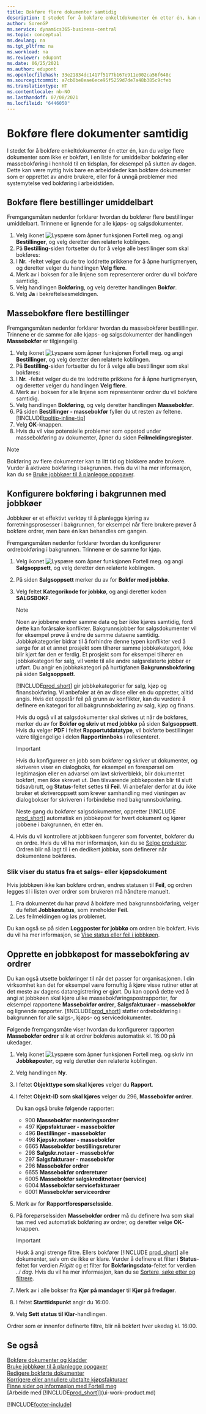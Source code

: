 ```yaml
---
title: Bokføre flere dokumenter samtidig
description: I stedet for å bokføre enkeltdokumenter én etter én, kan du velge flere dokumenter som ikke er bokført, i en liste for umiddelbar bokføring eller planlagt massebokføring.
author: SorenGP
ms.service: dynamics365-business-central
ms.topic: conceptual
ms.devlang: na
ms.tgt_pltfrm: na
ms.workload: na
ms.reviewer: edupont
ms.date: 06/25/2021
ms.author: edupont
ms.openlocfilehash: 33e21834dc1417f5177b167e911e002ca56f648c
ms.sourcegitcommit: a7cb0be8eae6ece95f5259d7de7a48b385c9cfeb
ms.translationtype: HT
ms.contentlocale: nb-NO
ms.lasthandoff: 07/08/2021
ms.locfileid: "6446050"
---
```

# <a name="post-multiple-documents-at-the-same-time"></a>Bokføre flere dokumenter samtidig

I stedet for å bokføre enkeltdokumenter én etter én, kan du velge flere dokumenter som ikke er bokført, i en liste for umiddelbar bokføring eller massebokføring i henhold til en tidsplan, for eksempel på slutten av dagen. Dette kan være nyttig hvis bare en arbeidsleder kan bokføre dokumenter som er opprettet av andre brukere, eller for å unngå problemer med systemytelse ved bokføring i arbeidstiden.

## <a name="to-post-multiple-purchase-orders-immediately"></a>Bokføre flere bestillinger umiddelbart

Fremgangsmåten nedenfor forklarer hvordan du bokfører flere bestillinger umiddelbart. Trinnene er lignende for alle kjøps- og salgsdokumenter.

1. Velg ikonet ![Lyspære som åpner funksjonen Fortell meg.](media/ui-search/search_small.png "Fortell hva du vil gjøre") og angi **Bestillinger**, og velg deretter den relaterte koblingen.
2. På **Bestilling**-siden fortsetter du for å velge alle bestillinger som skal bokføres:
3. I **Nr.** -feltet velger du de tre loddrette prikkene for å åpne hurtigmenyen, og deretter velger du handlingen **Velg flere**.
4. Merk av i boksen for alle linjene som representerer ordrer du vil bokføre samtidig.
5. Velg handlingen **Bokføring**, og velg deretter handlingen **Bokfør**.
6. Velg **Ja** i bekreftelsesmeldingen.

## <a name="to-batch-post-multiple-purchase-orders"></a>Massebokføre flere bestillinger

Fremgangsmåten nedenfor forklarer hvordan du massebokfører bestillinger. Trinnene er de samme for alle kjøps- og salgsdokumenter der handlingen **Massebokfør** er tilgjengelig.

1. Velg ikonet ![Lyspære som åpner funksjonen Fortell meg.](media/ui-search/search_small.png "Fortell hva du vil gjøre") og angi **Bestillinger**, og velg deretter den relaterte koblingen.  
2. På **Bestilling**-siden fortsetter du for å velge alle bestillinger som skal bokføres:
3. I **Nr.** -feltet velger du de tre loddrette prikkene for å åpne hurtigmenyen, og deretter velger du handlingen **Velg flere**.
4. Merk av i boksen for alle linjene som representerer ordrer du vil bokføre samtidig.
5. Velg handlingen **Bokføring**, og velg deretter handlingen **Massebokfør**.
6. På siden **Bestillinger - massebokfør** fyller du ut resten av feltene. [!INCLUDE[tooltip-inline-tip](includes/tooltip-inline-tip_md.md)]
7. Velg **OK**-knappen.
8. Hvis du vil vise potensielle problemer som oppstod under massebokføring av dokumenter, åpner du siden **Feilmeldingsregister**.

> [!NOTE]
> Bokføring av flere dokumenter kan ta litt tid og blokkere andre brukere. Vurder å aktivere bokføring i bakgrunnen. Hvis du vil ha mer informasjon, kan du se [Bruke jobbkøer til å planlegge oppgaver](admin-job-queues-schedule-tasks.md).

## <a name="to-set-up-background-posting-with-job-queues"></a>Konfigurere bokføring i bakgrunnen med jobbkøer
Jobbkøer er et effektivt verktøy til å planlegge kjøring av forretningsprosesser i bakgrunnen, for eksempel når flere brukere prøver å bokføre ordrer, men bare én kan behandles om gangen.  

Fremgangsmåten nedenfor forklarer hvordan du konfigurerer ordrebokføring i bakgrunnen. Trinnene er de samme for kjøp.  

1. Velg ikonet ![Lyspære som åpner funksjonen Fortell meg.](media/ui-search/search_small.png "Fortell hva du vil gjøre") og angi **Salgsoppsett**, og velg deretter den relaterte koblingen.
2. På siden **Salgsoppsett** merker du av for **Bokfør med jobbkø**.
3. Velg feltet **Kategorikode for jobbkø**, og angi deretter koden **SALGSBOKF**.

    > [!NOTE]
    > Noen av jobbene endrer samme data og bør ikke kjøres samtidig, fordi dette kan forårsake konflikter. Bakgrunnsjobber for salgsdokumenter vil for eksempel prøve å endre de samme dataene samtidig. Jobbkøkategorier bidrar til å forhindre denne typen konflikter ved å sørge for at et annet prosjekt som tilhører samme jobbkøkategori, ikke blir kjørt før den er ferdig. Et prosjekt som for eksempel tilhører en jobbkøkategori for salg, vil vente til alle andre salgsrelaterte jobber er utført. Du angir en jobbkøkategori på hurtigfanen **Bakgrunnsbokføring** på siden **Salgsoppsett**.
    >
    > [!INCLUDE[prod_short](includes/prod_short.md)] gir jobbkøkategorier for salg, kjøp og finansbokføring. Vi anbefaler at én av disse eller en du oppretter, alltid angis. Hvis det oppstår feil på grunn av konflikter, kan du vurdere å definere en kategori for all bakgrunnsbokføring av salg, kjøp og finans.

    Hvis du også vil at salgsdokumenter skal skrives ut når de bokføres, merker du av for **Bokfør og skriv ut med jobbkø** på siden **Salgsoppsett**.  
    Hvis du velger **PDF** i feltet **Rapportutdatatype**, vil bokførte bestillinger være tilgjengelige i delen **Rapportinnboks** i rollesenteret.

    > [!IMPORTANT]  
    > Hvis du konfigurerer en jobb som bokfører og skriver ut dokumenter, og skriveren viser en dialogboks, for eksempel en forespørsel om legitimasjon eller en advarsel om lavt skriverblekk, blir dokumentet bokført, men ikke skrevet ut. Den tilsvarende jobbkøposten blir til slutt tidsavbrutt, og **Status**-feltet settes til **Feil**. Vi anbefaler derfor at du ikke bruker et skriveroppsett som krever samhandling med visningen av dialogbokser for skriveren i forbindelse med bakgrunnsbokføring.

    Neste gang du bokfører salgsdokumenter, oppretter [!INCLUDE [prod_short](includes/prod_short.md)] automatisk en jobbkøpost for hvert dokument og kjører jobbene i bakgrunnen, én etter én.

4. Hvis du vil kontrollere at jobbkøen fungerer som forventet, bokfører du en ordre. Hvis du vil ha mer informasjon, kan du se [Selge produkter](sales-how-sell-products.md).
    Ordren blir nå lagt til i en dedikert jobbkø, som definerer når dokumentene bokføres. 

### <a name="to-view-status-from-a-sales-or-purchase-document"></a>Slik viser du status fra et salgs- eller kjøpsdokument
Hvis jobbkøen ikke kan bokføre ordren, endres statusen til **Feil**, og ordren legges til i listen over ordrer som brukeren må håndtere manuelt.
1. Fra dokumentet du har prøvd å bokføre med bakgrunnsbokføring, velger du feltet **Jobbkøstatus**, som inneholder **Feil**.
2. Les feilmeldingen og løs problemet.

Du kan også se på siden **Loggposter for jobbkø** om ordren ble bokført. Hvis du vil ha mer informasjon, se [Vise status eller feil i jobbkøen](admin-job-queues-schedule-tasks.md#to-view-status-or-errors-in-the-job-queue).

## <a name="to-create-a-job-queue-entry-for-batch-posting-of-sales-orders"></a>Opprette en jobbkøpost for massebokføring av ordrer

Du kan også utsette bokføringer til når det passer for organisasjonen. I din virksomhet kan det for eksempel være fornuftig å kjøre visse rutiner etter at det meste av dagens dataregistrering er gjort. Du kan oppnå dette ved å angi at jobbkøen skal kjøre ulike massebokføringspostrapporter, for eksempel rapportene **Massebokfør ordrer**, **Salgsfakturaer - massebokfør** og lignende rapporter. [!INCLUDE[prod_short](includes/prod_short.md)] støtter ordrebokføring i bakgrunnen for alle salgs-, kjøps- og servicedokumenter.

Følgende fremgangsmåte viser hvordan du konfigurerer rapporten **Massebokfør ordrer** slik at ordrer bokføres automatisk kl. 16:00 på ukedager.  

1. Velg ikonet ![Lyspære som åpner funksjonen Fortell meg.](media/ui-search/search_small.png "Fortell hva du vil gjøre") og skriv inn **Jobbkøposter**, og velg deretter den relaterte koblingen.  
2. Velg handlingen **Ny**.  
3. I feltet **Objekttype som skal kjøres** velger du **Rapport**.  
4. I feltet **Objekt-ID som skal kjøres** velger du 296, **Massebokfør ordrer**.

   Du kan også bruke følgende rapporter:
  
   * 900 **Massebokfør monteringsordrer**
   * 497 **Kjøpsfakturaer - massebokfør**
   * 496 **Bestillinger - massebokfør**
   * 498 **Kjøpskr.notaer - massebokfør**
   * 6665 **Massebokfør bestillingsreturer**
   * 298 **Salgskr.notaer - massebokfør**
   * 297 **Salgsfakturaer - massebokfør**
   * 296 **Massebokfør ordrer**
   * 6655 **Massebokfør ordrereturer**
   * 6005 **Massebokfør salgskreditnotaer (service)**
   * 6004 **Massebokfør servicefakturaer**
   * 6001 **Massebokfør serviceordrer**

5. Merk av for **Rapportforespørselsside**.
6. På forepørselssiden **Massebokfør ordrer** må du definere hva som skal tas med ved automatisk bokføring av ordrer, og deretter velge **OK**-knappen.

    > [!IMPORTANT]
    > Husk å angi strenge filtre. Ellers bokfører [!INCLUDE [prod_short](includes/prod_short.md)] alle dokumenter, selv om de ikke er klare. Vurder å definere et filter i **Status**-feltet for verdien *Frigitt* og et filter for **Bokføringsdato**-feltet for verdien *..i dag*. Hvis du vil ha mer informasjon, kan du se [Sortere, søke etter og filtrere](ui-enter-criteria-filters.md).
7. Merk av i alle bokser fra **Kjør på mandager** til **Kjør på fredager**.
8. I feltet **Starttidspunkt** angir du 16:00.
9. Velg **Sett status til Klar**-handlingen.

Ordrer som er innenfor definerte filtre, blir nå bokført hver ukedag kl. 16:00.


## <a name="see-also"></a>Se også

[Bokføre dokumenter og kladder](ui-post-documents-journals.md)  
[Bruke jobbkøer til å planlegge oppgaver](admin-job-queues-schedule-tasks.md)  
[Redigere bokførte dokumenter](across-edit-posted-document.md)  
[Korrigere eller annullere ubetalte kjøpsfakturaer](purchasing-how-correct-cancel-unpaid-purchase-invoices.md)  
[Finne sider og informasjon med Fortell meg](ui-search.md)  
[Arbeide med [!INCLUDE[prod_short](includes/prod_short.md)]](ui-work-product.md)


[!INCLUDE[footer-include](includes/footer-banner.md)]